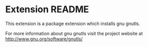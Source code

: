 # Extension README

This extension is a package extension which installs gnu gnutls.

For more information about gnu gnutls visit the project website at
http://www.gnu.org/software/gnutls/

